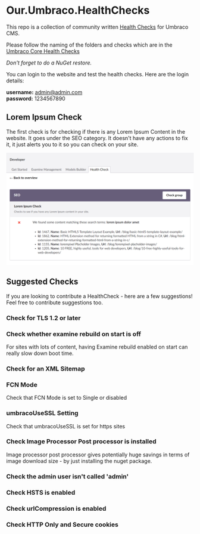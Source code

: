 # Our.Umbraco.HealthChecks
This repo is a collection of community written [Health Checks](https://our.umbraco.com/Documentation/Extending/Health-Check/) for Umbraco CMS.

Please follow the naming of the folders and checks which are in the [Umbraco Core Health Checks](https://github.com/umbraco/Umbraco-CMS/tree/dev-v7/src/Umbraco.Web/HealthCheck/Checks)

*Don't forget to do a NuGet restore.*

You can login to the website and test the health checks. Here are the login details:

<strong>username:</strong> admin@admin.com<br/>
<strong>password:</strong> 1234567890

## Lorem Ipsum Check

The first check is for checking if there is any Lorem Ipsum Content in the website. It goes under the SEO category. It doesn't have any actions to fix it, it just alerts you to it so you can check on your site.

![](/images/loremipsumcheck.png)


## Suggested Checks

If you are looking to contribute a HealthCheck - here are a few suggestions! Feel free to contribute suggestions too.

### Check for TLS 1.2 or later

### Check whether examine rebuild on start is off

For sites with lots of content, having Examine rebuild enabled on start can really slow down boot time.

### Check for an XML Sitemap

### FCN Mode 

Check that FCN Mode is set to Single or disabled

### umbracoUseSSL Setting

Check that umbracoUseSSL is set for https sites

### Check Image Processor Post processor is installed

Image processor post processor gives potentially huge savings in terms of image download size - by just installing the nuget package.

### Check the admin user isn't called 'admin'

### Check HSTS is enabled

### Check urlCompression is enabled

### Check HTTP Only and Secure cookies
